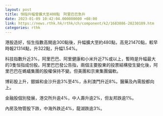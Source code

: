 ```yaml
---
layout: post
title: 恒指升幅曾擴大至400點　阿里巴巴急升
date: 2023-01-09 10:42:04.000000000 +08:00
link: https://news.rthk.hk/rthk/ch/component/k2/1683086-20230109.htm
categories: rthk
---
```


港股造好，恒生指數高開逾300點後，升幅擴大至約480點，高見21470點，較早時報21314點，升322點，升幅1.54%。

科技指數升近3%，阿里巴巴、阿里健康和小米升近7%或以上，暫時是升幅最大的3隻恒指成份股。阿里巴巴發公告指，兩個主要股東的投票結構發生變化後，阿里巴巴在螞蟻集團的股權保持不變。但美團和京東集團偏軟。

博彩股上升，銀娛和金沙升逾3%至4%，永利澳門升近8%。醫藥及內需股都向上。

金融股個別發展，港交所升逾4%，中人壽升逾2%，但友邦跌逾1%。

內房及物管股下跌，中海外跌近4%，龍湖跌逾3%。
